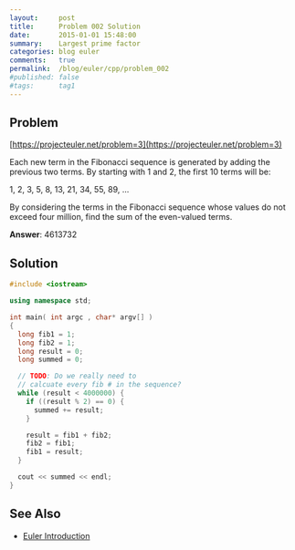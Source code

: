```yaml
---
layout:     post
title:      Problem 002 Solution
date:       2015-01-01 15:48:00
summary:    Largest prime factor
categories: blog euler
comments:   true
permalink:  /blog/euler/cpp/problem_002
#published: false
#tags:      tag1
---
```


## Problem

[https://projecteuler.net/problem=3](https://projecteuler.net/problem=3)

Each new term in the Fibonacci sequence is generated by adding the previous two terms. By starting with 1 and 2, the first 10 terms will be:

  1, 2, 3, 5, 8, 13, 21, 34, 55, 89, ...

By considering the terms in the Fibonacci sequence whose values do not exceed four million, find the sum of the even-valued terms.

**Answer**: 4613732

## Solution

```cpp
#include <iostream>

using namespace std;

int main( int argc , char* argv[] )
{
  long fib1 = 1;
  long fib2 = 1;
  long result = 0;
  long summed = 0;

  // TODO: Do we really need to
  // calcuate every fib # in the sequence?
  while (result < 4000000) {
    if ((result % 2) == 0) {
      summed += result;
    }

    result = fib1 + fib2;
    fib2 = fib1;
    fib1 = result;
  }

  cout << summed << endl;
}
```

## See Also

* [Euler Introduction]({{site.baseurl}}/blog/euler/introduction)
